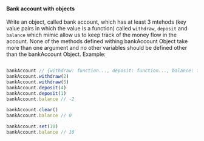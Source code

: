 #### Bank account with objects

Write an object, called bank account, which has at least 3 mtehods (key value pairs in which the value is a function) called ```withdraw```, ```deposit``` and ```balance``` which mimic allow us to keep track of the money flow in the account. None of the methods defined withing bankAccount Object take more than one argument and no other variables should be defined other than the bankAccount Object.
Example:

```jsx

bankAccount // {withdraw: function..., deposit: function..., balance: function..., anythingElse...}
bankAccount.withdraw(2)
bankAccount.withdraw(5)
bankAccount.deposit(4)
bankAccount.deposit(1)
bankAccount.balance // -2

bankAccount.clear()
bankAccount.balance // 0

bankAccount.set(10)
bankAccount.balance // 10


```

